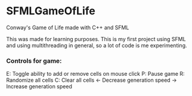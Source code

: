 # SFMLGameOfLife
Conway's Game of Life made with C++ and SFML

This was made for learning purposes. This is my first project using SFML
and using multithreading in general, so a lot of code is me experimenting.

### Controls for game:
E: Toggle ability to add or remove cells on mouse click
P: Pause game
R: Randomize all cells
C: Clear all cells
<- Decrease generation speed
-> Increase generation speed
